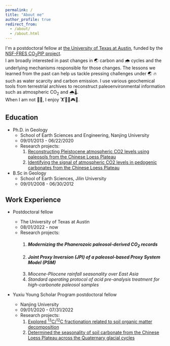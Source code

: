 ```yaml
---
permalink: /
title: "About me"
author_profile: true
redirect_from: 
  - /about/
  - /about.html
---
```


I'm a postdoctoral fellow at [the University of Texas at Austin](https://www.jsg.utexas.edu/researcher/jiawei_da/), funded by the [NSF-FRES CO<sub>2</sub>PIP project](https://paleo-co2.org/co2pip).   
I am broadly interested in past changes in 🌏 carbon and 🌧️ cycles and the underlying mechanisms responsible for those changes. The lessons we learned from the past can  help us tackle pressing challenges under 🌏 🔥 such as water scarcity and carbon emission. I use various geochemical tools from terrestrial archives to reconstruct paleoenvironmental information such as atmospheric CO<sub>2</sub> and 🌧🌡.    
When I am not 🧐🔬, I enjoy 🏋🏀🎥🎮🥘. 

Education
------
  - Ph.D. in Geology
    - School of Earth Sciences and Engineering, Nanjing University
    - 09/01/2013 - 06/22/2020
    - Research projects:
        1. [Reconstructing Pleistocene atmospheric CO2 levels using paleosols from the Chinese Loess Plateau](https://doi.org/10.1038/s41467-019-12357-5) 
        2. [Identifying the signal of atmospheric CO2 levels in pedogenic carbonates from the Chinese Loess Plateau](https://doi.org/10.1130/G47241.1) 
  - B.Sc in Geology
    - School of Earth Sciences, Jilin University
    - 09/01/2008 - 06/30/2012

Work Experience
------
  - Postdoctoral fellow
    - The University of Texas at Austin
    - 08/01/2022 - now
    - Research projects:
        1. #### *Modernizing the Phanerozoic paleosol-derived CO<sub>2</sub> records* 
        2. #### *Joint Proxy Inversion (JPI) of a paleosol-based Proxy System Model (PSM)* 
        3. *Miocene-Pliocene rainfall seasonality over East Asia*
        4. *Standard operating protocol of acid pre-analysis treatment for high-carbonate paleosol samples* 

  - Yuxiu Young Scholar Program postdoctoral fellow
    - Nanjing University
    - 09/01/2020 - 07/31/2022
    - Research projects:
        1. [Explored <sup>13</sup>C/<sup>12</sup>C fractionation related to soil organic matter decomposition](https://doi.org/10.1029/2021GL093407)
        2. [Determined the seasonality of soil carbonate from the Chinese Loess Plateau across the Quaternary glacial cycles](https://www.sciencedirect.com/science/article/pii/S0277379123000562) 
